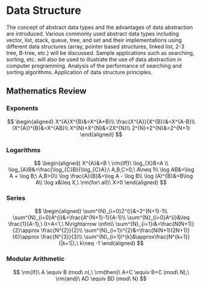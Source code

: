 # Data Structure
The concept of abstract data types and the advantages of data abstraction are introduced. Various commonly used abstract data types including vector, list, stack, queue, tree, and set and their implementations using different data structures (array, pointer based structures, linked list, 2-3 tree, B-tree, etc.) will be discussed. Sample applications such as searching, sorting, etc. will also be used to illustrate the use of data abstraction in computer programming. Analysis of the performance of searching and sorting algorithms. Application of data structure principles.
## Mathematics Review
### Exponents
$$
\begin{aligned}   
X^{A}X^{B}&=X^{A+B}\\
\frac{X^{A}}{X^{B}}&=X^{A-B}\\
(X^{A})^{B}&=X^{AB}\\
X^{N}+X^{N}&=2X^{N}\\
2^{N}+2^{N}&=2^{N+1}
\end{aligned}
$$
### Logarithms
$$
\begin{aligned}   
X^{A}&=B \ \rm{iff}\ \log_{X}B=A \\
\log_{A}B&=\frac{\log_{C}B}{\log_{C}A};\ A,B,C>0,\ A\neq 1\\
\log AB&=\log A + \log B;\ A,B>0\\
\log \frac{A}{B}&=\log A - \log B\\
\log (A)^{B}&=B\log A\\
\log x&\leq X,\ \rm{for\ all}\ X>0
\end{aligned}
$$
### Series 
$$
\begin{aligned}   
\sum^{N}_{i=0}2^{i}&=2^{N+1}-1\\
\sum^{N}_{i=0}A^{i}&=\frac{A^{N+1}-1}{A-1}\\
\sum^{N}_{i=0}A^{i}&\leq \frac{1}{A-1},\ 0<A<1,\ N\rightarrow \infin\\
\sum^{N}_{i=1}i&=\frac{N(N+1)}{2}\approx \frac{N^{2}}{2}\\
\sum^{N}_{i=1}i^{2}&=\frac{N(N+1)(2N+1)}{6}\approx \frac{N^{3}}{3}\\
\sum^{N}_{i=1}i^{k}&\approx\frac{N^{k+1}}{|k+1|},\ k\neq -1
\end{aligned}
$$
### Modular Arithmetic
$$
\rm{If}\ A \equiv B (mod\ n),\ \rm{then}\ A+C \equiv B+C (mod\ N),\ \rm{and}\ AD \equiv BD (mod\ N)
$$
